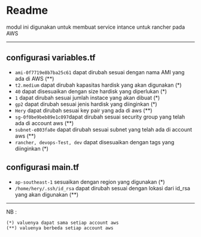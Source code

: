 # Readme
modul ini digunakan untuk membuat service intance untuk rancher pada AWS

---

## configurasi variables.tf
* `ami-0f7719e8b7ba25c61` dapat dirubah sesuai dengan nama AMI yang ada di AWS (**)
* `t2.medium` dapat dirubah kapasitas hardisk yang akan digunakan (*)
* `40` dapat disesuaikan dengan size hardisk yang diperlukan (*)
* `1` dapat dirubah sesuai jumlah instace yang akan dibuat (*)
* `gp2` dapat dirubah sesuai jenis hardisk yang diinginkan (*)
* `Hery` dapat dirubah sesuai key pair yang ada di aws (**)
* `sg-0f0be9beb89e1c097`dapat dirubah sesuai security group yang telah ada di account aws (**)
* `subnet-e803fa8e` dapat dirubah sesuai subnet yang telah ada di account aws (**)
* `rancher, devops-Test, dev` dapat disesuaikan dengan tags yang diinginkan (*)

## configurasi main.tf
* `ap-southeast-1` sesuaikan dengan region yang digunakan (*)
* `/home/hery/.ssh/id_rsa` dapat dirubah sesuai dengan lokasi dari id_rsa yang akan digunakan (**) 

---

NB : 
```
(*) valuenya dapat sama setiap account aws
(**) valuenya berbeda setiap account aws
```


